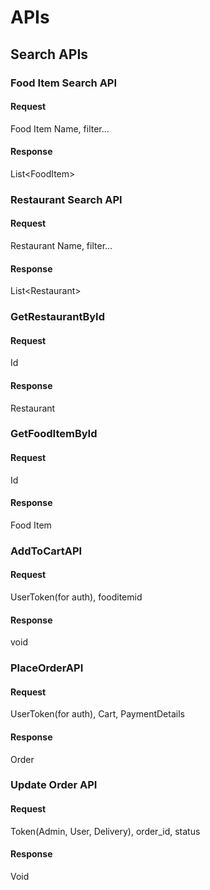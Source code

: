 # APIs
## Search APIs
### Food Item Search API
#### Request
Food Item Name, filter...
#### Response
List\<FoodItem>

### Restaurant Search API
#### Request
Restaurant Name, filter...
#### Response
List\<Restaurant>


### GetRestaurantById
#### Request
Id
#### Response
Restaurant

### GetFoodItemById
#### Request
Id
#### Response
Food Item

### AddToCartAPI

#### Request
UserToken(for auth), fooditemid
#### Response
void

### PlaceOrderAPI

#### Request
UserToken(for auth), Cart, PaymentDetails
#### Response
Order

### Update Order API

#### Request
Token(Admin, User, Delivery), order_id, status 
#### Response
Void



